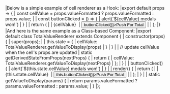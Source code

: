 <framework-specific-section frameworks="react">
|Below is a simple example of cell renderer as a Hook:
</framework-specific-section>

<framework-specific-section frameworks="vue">
<snippet transform={false} language="jsx">
|export default props => {
|    const cellValue = props.valueFormatted ? props.valueFormatted : props.value;
|
|    const buttonClicked = () => {
|        alert(`${cellValue} medals won!`)
|    }
|
|    return (
|        <span>
|           <span>{cellValue}</span>&nbsp;
|           <button onClick={() => buttonClicked()}>Push For Total</button>
|        </span>
|    );
|}
</snippet>
</framework-specific-section>

<framework-specific-section frameworks="react">
|And here is the same example as a Class-based Component:
</framework-specific-section>

<framework-specific-section frameworks="react">
<snippet transform={false} language="jsx">
|export default class TotalValueRenderer extends Component {
|    constructor(props) {
|        super(props);
|
|        this.state = {
|            cellValue: TotalValueRenderer.getValueToDisplay(props)
|        }
|    }
|
|    // update cellValue when the cell's props are updated
|    static getDerivedStateFromProps(nextProps) {
|        return {
|            cellValue: TotalValueRenderer.getValueToDisplay(nextProps)
|        };
|    }
|
|    buttonClicked() {
|        alert(`${this.state.cellValue} medals won!`)
|    }
|
|    render() {
|        return (
|            <span>
|              <span>{this.state.cellValue}</span>&nbsp;
|              <button onClick={() => this.buttonClicked()}>Push For Total</button>
|            </span>
|        );
|    }
|
|    static getValueToDisplay(params) {
|        return params.valueFormatted ? params.valueFormatted : params.value;
|    }
|};
</snippet>
</framework-specific-section>

